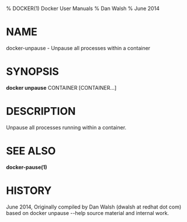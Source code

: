 % DOCKER(1) Docker User Manuals
% Dan Walsh
% June 2014
# NAME
docker-unpause - Unpause all processes within a container

# SYNOPSIS
**docker unpause** CONTAINER [CONTAINER...]

# DESCRIPTION
Unpause all processes running within a container.

# SEE ALSO
**docker-pause(1)**

# HISTORY
June 2014, Originally compiled by Dan Walsh (dwalsh at redhat dot com)
based on docker unpause --help source material and internal work.
